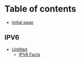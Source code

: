 # Table of contents

* [Initial page](README.md)

## IPV6 <a id="ipv6-1"></a>

* [Untitled](ipv6-1/untitled/README.md)
  * [IPV6 Facts](ipv6-1/untitled/ipv6.md)

